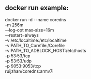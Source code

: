 ## docker run example:

docker run -d --name coredns \
           -m 256m \
           --log-opt max-size=16m \
           --restart=always \
           -v /etc/localtime:/etc/localtime \
           -v PATH_TO_Corefile:/Corefile \
           -v PATH_TO_ADBLOCK_HOST:/etc/hosts \
           -p 53:53/tcp \
           -p 53:53/udp \
           -p 9053:9053/tcp \
           ruijzhan/coredns:armv7l

